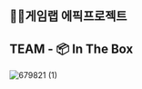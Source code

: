 ## 🙋‍♀️게임랩 에픽프로젝트 
## TEAM - 📦 In The Box



<!-- ### 자세한 깃허브 활용 방법은 [노션 페이지](https://horse-somersault-707.notion.site/Github-6aa7d7579d3348779bf1c67ba12b1eb5)와 프로젝트 Repository [ReadMe](https://github.com/GameLab-Window/TheWindow/blob/main/README.md)를 확인해주세요 -->
![679821 (1)](https://github.com/user-attachments/assets/2e59901d-fbb0-4b58-8e3e-41fb8d33aaa9)
